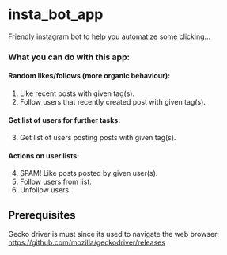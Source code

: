# insta_bot_app
Friendly instagram bot to help you automatize some clicking...

### What you can do with this app:
#### Random likes/follows (more organic behaviour):
1) Like recent posts with given tag(s).
2) Follow users that recently created post with given tag(s).

#### Get list of users for further tasks:
3) Get list of users posting posts with given tag(s).

#### Actions on user lists:
4) SPAM! Like posts posted by given user(s).
5) Follow users from list.
6) Unfollow users.

## Prerequisites
Gecko driver is must since its used to navigate the web browser: https://github.com/mozilla/geckodriver/releases
